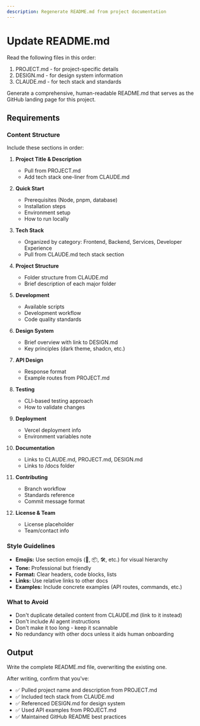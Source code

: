 ```yaml
---
description: Regenerate README.md from project documentation
---
```


# Update README.md

Read the following files in this order:

1. PROJECT.md - for project-specific details
2. DESIGN.md - for design system information
3. CLAUDE.md - for tech stack and standards

Generate a comprehensive, human-readable README.md that serves as the GitHub landing page for this project.

## Requirements

### Content Structure

Include these sections in order:

1. **Project Title & Description**
   - Pull from PROJECT.md
   - Add tech stack one-liner from CLAUDE.md

2. **Quick Start**
   - Prerequisites (Node, pnpm, database)
   - Installation steps
   - Environment setup
   - How to run locally

3. **Tech Stack**
   - Organized by category: Frontend, Backend, Services, Developer Experience
   - Pull from CLAUDE.md tech stack section

4. **Project Structure**
   - Folder structure from CLAUDE.md
   - Brief description of each major folder

5. **Development**
   - Available scripts
   - Development workflow
   - Code quality standards

6. **Design System**
   - Brief overview with link to DESIGN.md
   - Key principles (dark theme, shadcn, etc.)

7. **API Design**
   - Response format
   - Example routes from PROJECT.md

8. **Testing**
   - CLI-based testing approach
   - How to validate changes

9. **Deployment**
   - Vercel deployment info
   - Environment variables note

10. **Documentation**
    - Links to CLAUDE.md, PROJECT.md, DESIGN.md
    - Links to /docs folder

11. **Contributing**
    - Branch workflow
    - Standards reference
    - Commit message format

12. **License & Team**
    - License placeholder
    - Team/contact info

### Style Guidelines

- **Emojis:** Use section emojis (🚀, 📦, 🛠️, etc.) for visual hierarchy
- **Tone:** Professional but friendly
- **Format:** Clear headers, code blocks, lists
- **Links:** Use relative links to other docs
- **Examples:** Include concrete examples (API routes, commands, etc.)

### What to Avoid

- Don't duplicate detailed content from CLAUDE.md (link to it instead)
- Don't include AI agent instructions
- Don't make it too long - keep it scannable
- No redundancy with other docs unless it aids human onboarding

## Output

Write the complete README.md file, overwriting the existing one.

After writing, confirm that you've:

- ✅ Pulled project name and description from PROJECT.md
- ✅ Included tech stack from CLAUDE.md
- ✅ Referenced DESIGN.md for design system
- ✅ Used API examples from PROJECT.md
- ✅ Maintained GitHub README best practices
